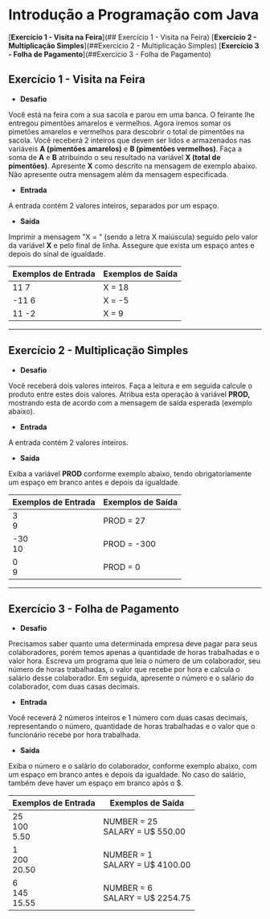 # Introdução a Programação com Java

[**Exercício 1 - Visita na Feira**](## Exercício 1 - Visita na Feira)
[**Exercício 2 - Multiplicação Simples**](##Exercício 2 - Multiplicação Simples)
[**Exercício 3 - Folha de Pagamento**](##Exercício 3 - Folha de Pagamento)

## Exercício 1 - Visita na Feira

- **Desafio**

Você está na feira com a sua sacola e parou em uma banca. O feirante lhe entregou pimentões amarelos e vermelhos. Agora iremos somar os pimetões amarelos e vermelhos para descobrir o total de pimentões na sacola. Você receberá 2 inteiros que devem ser lidos e armazenados nas variáveis **A (pimentões amarelos)** e **B (pimentões vermelhos)**. Faça a soma de **A** e **B** atribuindo o seu resultado na variável **X (total de pimentões)**. Apresente **X** como descrito na mensagem de exemplo abaixo. Não apresente outra mensagem além da mensagem especificada.

- **Entrada**

A entrada contém 2 valores inteiros, separados por um espaço.

- **Saída**

Imprimir a mensagem "X = " (sendo a letra X maiúscula) seguido pelo valor da variável **X** e pelo final de linha. Assegure que exista um espaço antes e depois do sinal de igualdade.

<center>

| Exemplos de Entrada | Exemplos de Saída |
| ------------------- | ----------------- |
| 11 7                | X = 18            |
| -11 6               | X = -5            |
| 11 -2               | X = 9             |

</center>

---

## Exercício 2 - Multiplicação Simples

- **Desafio**

Você receberá dois valores inteiros. Faça a leitura e em seguida calcule o produto entre estes dois valores. Atribua esta operação à variável **PROD,** mostrando esta de acordo com a mensagem de saída esperada (exemplo abaixo).  

- **Entrada**

A entrada contém 2 valores inteiros.

- **Saída**

Exiba a variável **PROD** conforme exemplo abaixo, tendo obrigatoriamente um espaço em branco antes e depois da igualdade.

| Exemplos de Entrada | Exemplos de Saída |
| ------------------- | ----------------- |
| 3 <br />9           | PROD = 27         |
| -30<br /> 10        | PROD = -300       |
| 0<br />9            | PROD = 0          |

---

## Exercício 3 - Folha de Pagamento

- **Desafio**

Precisamos saber quanto uma determinada empresa deve pagar para seus colaboradores, porém temos apenas a quantidade de horas trabalhadas e o valor hora. Escreva um programa que leia o número de um colaborador, seu número de horas trabalhadas, o valor que recebe por hora e calcula o salário desse colaborador. Em seguida, apresente o número e o salário do colaborador, com duas casas decimais.

- **Entrada**

Você receverá 2 números inteiros e 1 número com duas casas decimais, representando o número, quantidade de horas trabalhadas e o valor que o funcionário recebe por hora trabalhada.

- **Saída**

Exiba o número e o salário do colaborador, conforme exemplo abaixo, com um espaço em branco antes e depois da igualdade. No caso do salário, também deve haver um espaço em branco após o $.

| Exemplos de Entrada   | Exemplos de Saída                   |
| --------------------- | ----------------------------------- |
| 25<br />100<br />5.50 | NUMBER = 25<br />SALARY = U$ 550.00 |
| 1<br />200<br />20.50 | NUMBER = 1<br />SALARY = U$ 4100.00 |
| 6<br/>145<br/>15.55   | NUMBER = 6<br/>SALARY = U$ 2254.75  |
